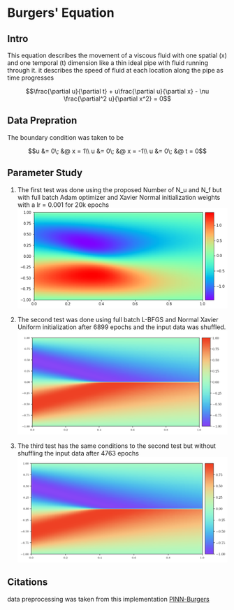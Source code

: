 # Burgers' Equation 
## Intro
This equation describes the movement of a viscous fluid with one spatial (x) and one temporal (t) dimension like a thin ideal pipe with fluid running through it. it describes the speed of fluid at each location along the pipe as time progresses
```math
\frac{\partial u}{\partial t} + u\frac{\partial u}{\partial x} - \nu \frac{\partial^2 u}{\partial x^2} = 0
```
## Data Prepration
The boundary condition was taken to be 
```math
u &= 0\;   &@ x = 1\\
u &= 0\;   &@ x = -1\\
u &= 0\;   &@ t = 0
```
## Parameter Study
1. The first test was done using the proposed Number of N_u and N_f but with full batch Adam optimizer and Xavier Normal initialization weights with a lr = 0.001 for 20k epochs
![adam](/Burgers_Equation/figures/adam_xavier_uniform_001_bias.png)
2. The second test was done using full batch L-BFGS and Normal Xavier Uniform initialization after 6899 epochs and the input data was shuffled.
![lbfgs](/Burgers_Equation/figures/lbfgs_xavier_uniform_shuffle.png)

3. The third test has the same conditions to the second test but without shuffling the input data after 4763 epochs
![logisticReg](/Burgers_Equation/figures/lbfgs_xavier_uniform_no_shuffle.png)


## Citations
data preprocessing was taken from this implementation [PINN-Burgers](https://github.com/EdgarAMO/PINN-Burgers)
